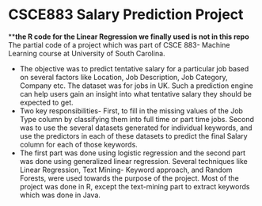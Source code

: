 # CSCE883 Salary Prediction Project
************the R code for the Linear Regression we finally used is not in this repo**********
The partial code of a  project which was part of CSCE 883- Machine Learning course at University of South Carolina.

-	The objective was to predict tentative salary for a particular job based on several factors like
Location, Job Description, Job Category, Company etc. The dataset was for jobs in UK. Such a
prediction engine can help users gain an insight into what tentative salary they should be
expected to get.
-	Two key responsibilities- First, to fill in the missing values of the Job Type column by
classifying them into full time or part time jobs. Second was to use the several datasets
generated for individual keywords, and use the predictors in each of these datasets to
predict the final Salary column for each of those keywords.
-	The first part was done using logistic regression and the second part was done using
generalized linear regression. Several techniques like Linear Regression, Text Mining-
Keyword approach, and Random Forests, were used towards the purpose of the project.
Most of the project was done in R, except the text-mining part to extract keywords which
was done in Java.
